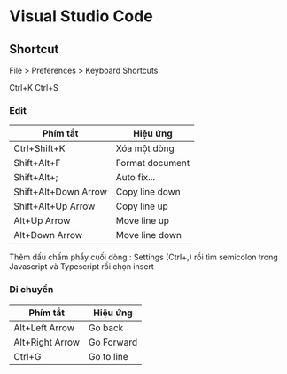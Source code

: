 # Visual Studio Code

## Shortcut

File > Preferences > Keyboard Shortcuts

Ctrl+K Ctrl+S

### Edit

| Phím tắt             | Hiệu ứng        |
|----------------------|-----------------|
| Ctrl+Shift+K         | Xóa một dòng    |
| Shift+Alt+F          | Format document |
| Shift+Alt+;          | Auto fix...     |
| Shift+Alt+Down Arrow | Copy line down  |
| Shift+Alt+Up Arrow   | Copy line up    |
| Alt+Up Arrow         | Move line up    |
| Alt+Down Arrow       | Move line down  |

Thêm dấu chấm phẩy cuối dòng : Settings (Ctrl+,) rồi tìm semicolon trong Javascript và
Typescript rồi chọn insert

### Di chuyển

| Phím tắt        | Hiệu ứng   |
|-----------------|------------|
| Alt+Left Arrow  | Go back    |
| Alt+Right Arrow | Go Forward |
| Ctrl+G          | Go to line |
